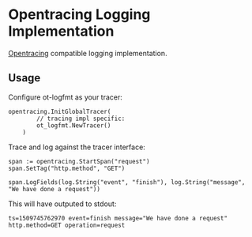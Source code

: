 # Opentracing Logging Implementation

[Opentracing](http://opentracing.io) compatible logging implementation.

## Usage

Configure ot-logfmt as your tracer:

    opentracing.InitGlobalTracer(
            // tracing impl specific:
            ot_logfmt.NewTracer()
        )

Trace and log against the tracer interface:

    span := opentracing.StartSpan("request")
    span.SetTag("http.method", "GET")

    span.LogFields(log.String("event", "finish"), log.String("message", "We have done a request"))

This will have outputed to stdout:

    ts=1509745762970 event=finish message="We have done a request" http.method=GET operation=request

